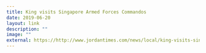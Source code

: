 ```yaml
---
title: King visits Singapore Armed Forces Commandos
date: 2019-06-20
layout: link
description: ""
image: ""
external: https://http://www.jordantimes.com/news/local/king-visits-singapore-armed-forces-commandos
---
```

